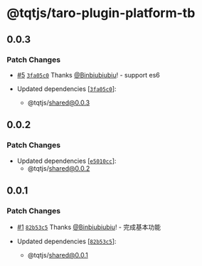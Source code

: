 # @tqtjs/taro-plugin-platform-tb

## 0.0.3

### Patch Changes

- [#5](https://github.com/Binbiubiubiu/tqt/pull/5) [`3fa05c0`](https://github.com/Binbiubiubiu/tqt/commit/3fa05c08dbb3e0cd73d48c10937a675a671fefa7) Thanks [@Binbiubiubiu](https://github.com/Binbiubiubiu)! - support es6

- Updated dependencies [[`3fa05c0`](https://github.com/Binbiubiubiu/tqt/commit/3fa05c08dbb3e0cd73d48c10937a675a671fefa7)]:
  - @tqtjs/shared@0.0.3

## 0.0.2

### Patch Changes

- Updated dependencies [[`e5010cc`](https://github.com/Binbiubiubiu/tqt/commit/e5010cc99a0220bb735e5745f5183b9bab363e65)]:
  - @tqtjs/shared@0.0.2

## 0.0.1

### Patch Changes

- [#1](https://github.com/Binbiubiubiu/tqt/pull/1) [`82b53c5`](https://github.com/Binbiubiubiu/tqt/commit/82b53c5e5a7d74bde6810dec76da25a0d3cd7420) Thanks [@Binbiubiubiu](https://github.com/Binbiubiubiu)! - 完成基本功能

- Updated dependencies [[`82b53c5`](https://github.com/Binbiubiubiu/tqt/commit/82b53c5e5a7d74bde6810dec76da25a0d3cd7420)]:
  - @tqtjs/shared@0.0.1
